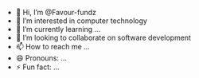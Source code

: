 - 👋 Hi, I’m @Favour-fundz
- 👀 I’m interested in computer technology 
- 🌱 I’m currently learning ...
- 💞️ I’m looking to collaborate on software development 
- 📫 How to reach me ...
- 😄 Pronouns: ...
- ⚡ Fun fact: ...

<!---
Favour-fundz/Favour-fundz is a ✨ special ✨ repository because its `README.md` (this file) appears on your GitHub profile.
You can click the Preview link to take a look at your changes.
--->
